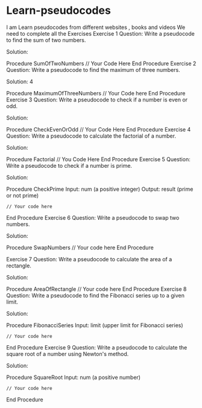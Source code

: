 # Learn-pseudocodes
I am Learn pseudocodes from different websites , books and videos
We need to complete all the Exercises
Exercise 1
Question: Write a pseudocode to find the sum of two numbers.

Solution:


Procedure SumOfTwoNumbers
    // Your Code Here
End Procedure
Exercise 2
Question: Write a pseudocode to find the maximum of three numbers.

Solution:
4

Procedure MaximumOfThreeNumbers
    // Your Code here
End Procedure
Exercise 3
Question: Write a pseudocode to check if a number is even or odd.

Solution:

Procedure CheckEvenOrOdd
    // Your Code Here
End Procedure
Exercise 4
Question: Write a pseudocode to calculate the factorial of a number.

Solution:

Procedure Factorial
    // You Code Here
End Procedure
Exercise 5
Question: Write a pseudocode to check if a number is prime.

Solution:

Procedure CheckPrime
    Input: num (a positive integer)
    Output: result (prime or not prime)
    
    // Your code here
End Procedure
Exercise 6
Question: Write a pseudocode to swap two numbers.

Solution:

Procedure SwapNumbers
    // Your code here
End Procedure

Exercise 7
Question: Write a pseudocode to calculate the area of a rectangle.

Solution:

Procedure AreaOfRectangle
    // Your code here
End Procedure
Exercise 8
Question: Write a pseudocode to find the Fibonacci series up to a given limit.

Solution:

Procedure FibonacciSeries
    Input: limit (upper limit for Fibonacci series)

    // Your code here
End Procedure
Exercise 9
Question: Write a pseudocode to calculate the square root of a number using Newton's method.

Solution:

Procedure SquareRoot
    Input: num (a positive number)

    // Your code here
End Procedure